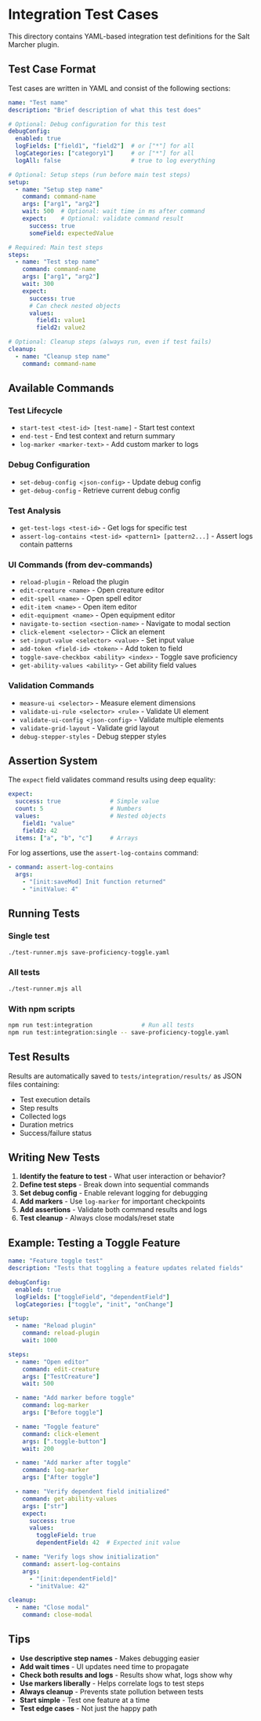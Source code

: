 # Integration Test Cases

This directory contains YAML-based integration test definitions for the Salt Marcher plugin.

## Test Case Format

Test cases are written in YAML and consist of the following sections:

```yaml
name: "Test name"
description: "Brief description of what this test does"

# Optional: Debug configuration for this test
debugConfig:
  enabled: true
  logFields: ["field1", "field2"]  # or ["*"] for all
  logCategories: ["category1"]     # or ["*"] for all
  logAll: false                    # true to log everything

# Optional: Setup steps (run before main test steps)
setup:
  - name: "Setup step name"
    command: command-name
    args: ["arg1", "arg2"]
    wait: 500  # Optional: wait time in ms after command
    expect:    # Optional: validate command result
      success: true
      someField: expectedValue

# Required: Main test steps
steps:
  - name: "Test step name"
    command: command-name
    args: ["arg1", "arg2"]
    wait: 300
    expect:
      success: true
      # Can check nested objects
      values:
        field1: value1
        field2: value2

# Optional: Cleanup steps (always run, even if test fails)
cleanup:
  - name: "Cleanup step name"
    command: command-name
```

## Available Commands

### Test Lifecycle
- `start-test <test-id> [test-name]` - Start test context
- `end-test` - End test context and return summary
- `log-marker <marker-text>` - Add custom marker to logs

### Debug Configuration
- `set-debug-config <json-config>` - Update debug config
- `get-debug-config` - Retrieve current debug config

### Test Analysis
- `get-test-logs <test-id>` - Get logs for specific test
- `assert-log-contains <test-id> <pattern1> [pattern2...]` - Assert logs contain patterns

### UI Commands (from dev-commands)
- `reload-plugin` - Reload the plugin
- `edit-creature <name>` - Open creature editor
- `edit-spell <name>` - Open spell editor
- `edit-item <name>` - Open item editor
- `edit-equipment <name>` - Open equipment editor
- `navigate-to-section <section-name>` - Navigate to modal section
- `click-element <selector>` - Click an element
- `set-input-value <selector> <value>` - Set input value
- `add-token <field-id> <token>` - Add token to field
- `toggle-save-checkbox <ability> <index>` - Toggle save proficiency
- `get-ability-values <ability>` - Get ability field values

### Validation Commands
- `measure-ui <selector>` - Measure element dimensions
- `validate-ui-rule <selector> <rule>` - Validate UI element
- `validate-ui-config <json-config>` - Validate multiple elements
- `validate-grid-layout` - Validate grid layout
- `debug-stepper-styles` - Debug stepper styles

## Assertion System

The `expect` field validates command results using deep equality:

```yaml
expect:
  success: true              # Simple value
  count: 5                   # Numbers
  values:                    # Nested objects
    field1: "value"
    field2: 42
  items: ["a", "b", "c"]     # Arrays
```

For log assertions, use the `assert-log-contains` command:

```yaml
- command: assert-log-contains
  args:
    - "[init:saveMod] Init function returned"
    - "initValue: 4"
```

## Running Tests

### Single test
```bash
./test-runner.mjs save-proficiency-toggle.yaml
```

### All tests
```bash
./test-runner.mjs all
```

### With npm scripts
```bash
npm run test:integration              # Run all tests
npm run test:integration:single -- save-proficiency-toggle.yaml
```

## Test Results

Results are automatically saved to `tests/integration/results/` as JSON files containing:
- Test execution details
- Step results
- Collected logs
- Duration metrics
- Success/failure status

## Writing New Tests

1. **Identify the feature to test** - What user interaction or behavior?
2. **Define test steps** - Break down into sequential commands
3. **Set debug config** - Enable relevant logging for debugging
4. **Add markers** - Use `log-marker` for important checkpoints
5. **Add assertions** - Validate both command results and logs
6. **Test cleanup** - Always close modals/reset state

## Example: Testing a Toggle Feature

```yaml
name: "Feature toggle test"
description: "Tests that toggling a feature updates related fields"

debugConfig:
  enabled: true
  logFields: ["toggleField", "dependentField"]
  logCategories: ["toggle", "init", "onChange"]

setup:
  - name: "Reload plugin"
    command: reload-plugin
    wait: 1000

steps:
  - name: "Open editor"
    command: edit-creature
    args: ["TestCreature"]
    wait: 500

  - name: "Add marker before toggle"
    command: log-marker
    args: ["Before toggle"]

  - name: "Toggle feature"
    command: click-element
    args: [".toggle-button"]
    wait: 200

  - name: "Add marker after toggle"
    command: log-marker
    args: ["After toggle"]

  - name: "Verify dependent field initialized"
    command: get-ability-values
    args: ["str"]
    expect:
      success: true
      values:
        toggleField: true
        dependentField: 42  # Expected init value

  - name: "Verify logs show initialization"
    command: assert-log-contains
    args:
      - "[init:dependentField]"
      - "initValue: 42"

cleanup:
  - name: "Close modal"
    command: close-modal
```

## Tips

- **Use descriptive step names** - Makes debugging easier
- **Add wait times** - UI updates need time to propagate
- **Check both results and logs** - Results show what, logs show why
- **Use markers liberally** - Helps correlate logs to test steps
- **Always cleanup** - Prevents state pollution between tests
- **Start simple** - Test one feature at a time
- **Test edge cases** - Not just the happy path
